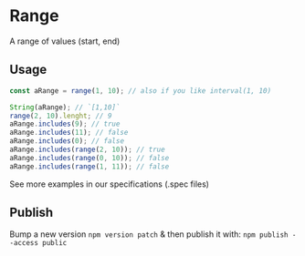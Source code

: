 # Range

A range of values (start, end)

## Usage

```js
const aRange = range(1, 10); // also if you like interval(1, 10)

String(aRange); // `[1,10]`
range(2, 10).lenght; // 9
aRange.includes(9); // true
aRange.includes(11); // false
aRange.includes(0); // false
aRange.includes(range(2, 10)); // true
aRange.includes(range(0, 10)); // false
aRange.includes(range(1, 11)); // false
```

See more examples in our specifications (.spec files)

## Publish

Bump a new version `npm version patch` & then publish it with: `npm publish --access public`
